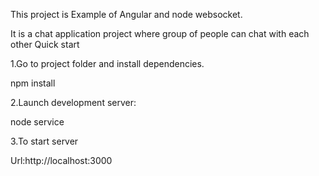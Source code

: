 This project is Example of Angular and node websocket.

It is a chat application project where group of people can chat with each other
Quick start

1.Go to project folder and install dependencies.

npm install

2.Launch development server:

node service

3.To start server

Url:http://localhost:3000
